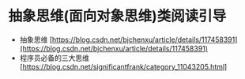 # 抽象思维(面向对象思维)类阅读引导
- 抽象思维 [https://blog.csdn.net/bjchenxu/article/details/117458391](https://blog.csdn.net/bjchenxu/article/details/117458391)
- 程序员必备的三大思维 [https://blog.csdn.net/significantfrank/category_11043205.html]
